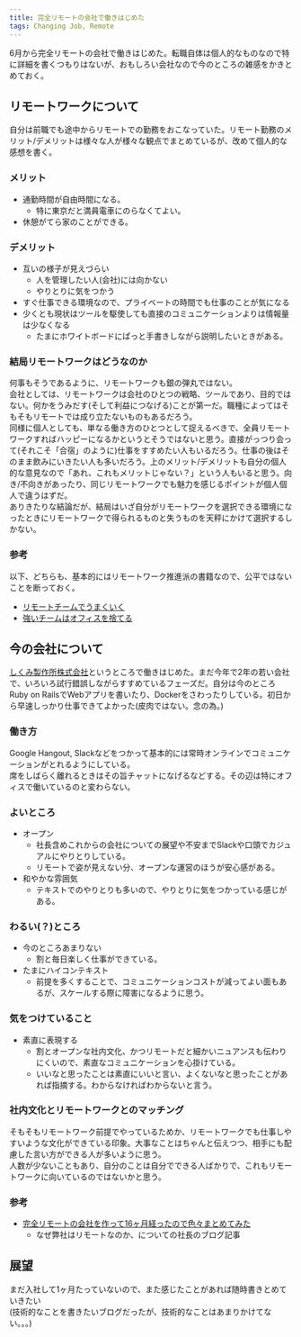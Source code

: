 ```yaml
---
title: 完全リモートの会社で働きはじめた
tags: Changing Job, Remote
---
```


6月から完全リモートの会社で働きはじめた。転職自体は個人的なものなので特に詳細を書くつもりはないが、おもしろい会社なので今のところの雑感をかきとめておく。<!--more-->

## リモートワークについて
自分は前職でも途中からリモートでの勤務をおこなっていた。リモート勤務のメリット/デメリットは様々な人が様々な観点でまとめているが、改めて個人的な感想を書く。

### メリット

* 通勤時間が自由時間になる。
    - 特に東京だと満員電車にのらなくてよい。
* 休憩がてら家のことができる。

### デメリット

* 互いの様子が見えづらい
    - 人を管理したい人(会社)には向かない
    - やりとりに気をつかう
* すぐ仕事できる環境なので、プライベートの時間でも仕事のことが気になる
* 少くとも現状はツールを駆使しても直接のコミュニケーションよりは情報量は少なくなる
    - たまにホワイトボードにぱっと手書きしながら説明したいときがある。
  
### 結局リモートワークはどうなのか
何事もそうであるように、リモートワークも銀の弾丸ではない。  
会社としては、リモートワークは会社のひとつの戦略、ツールであり、目的ではない。何かをうみだす(そして利益につなげる)ことが第一だ。職種によってはそもそもリモートでは成り立たないものもあるだろう。  
同様に個人としても、単なる働き方のひとつとして捉えるべきで、全員リモートワークすればハッピーになるかというとそうではないと思う。直接がっつり会って(それこそ「合宿」のように)仕事をすすめたい人もいるだろう。仕事の後はそのまま飲みにいきたい人も多いだろう。上のメリット/デメリットも自分の個人的な意見なので「あれ、これもメリットじゃない？」という人もいると思う。向き/不向きがあったり、同じリモートワークでも魅力を感じるポイントが個人個人で違うはずだ。  
ありきたりな結論だが、結局はいざ自分がリモートワークを選択できる環境になったときにリモートワークで得られるものと失うものを天秤にかけて選択するしかない。

### 参考
以下、どちらも、基本的にはリモートワーク推進派の書籍なので、公平ではないことを断っておく。
  
* [リモートチームでうまくいく](http://www.amazon.co.jp/gp/product/B01AXEXB94/)
* [強いチームはオフィスを捨てる](http://www.amazon.co.jp/gp/product/B00JFLJ13W/)
  
## 今の会社について
[しくみ製作所株式会社](http://sikmi.com/)というところで働きはじめた。まだ今年で2年の若い会社で、いろいろ試行錯誤しながらすすめているフェーズだ。自分は今のところRuby on RailsでWebアプリを書いたり、Dockerをさわったりしている。初日から早速しっかり仕事できてよかった(皮肉ではない。念の為。)  

### 働き方
Google Hangout, Slackなどをつかって基本的には常時オンラインでコミュニケーションがとれるようにしている。  
席をしばらく離れるときはその旨チャットになげるなどする。その辺は特にオフィスで働いているのと変わらない。

### よいところ

* オープン
    - 社長含めこれからの会社についての展望や不安までSlackや口頭でカジュアルにやりとりしている。
    - リモートで姿が見えない分、オープンな運営のほうが安心感がある。
* 和やかな雰囲気
    - テキストでのやりとりも多いので、やりとりに気をつかっている感じがある。
    
### わるい(？)ところ

* 今のところあまりない
    - 割と毎日楽しく仕事ができている。
* たまにハイコンテキスト
    - 前提を多くすることで、コミュニケーションコストが減ってよい面もあるが、スケールする際に障害になるように思う。
    
### 気をつけていること

* 素直に表現する
    - 割とオープンな社内文化、かつリモートだと細かいニュアンスも伝わりにくいので、素直なコミュニケーションを心掛けている。
    - いいなと思ったことは素直にいいと言い、よくないなと思ったことがあれば指摘する。わからなければわからないと言う。

### 社内文化とリモートワークとのマッチング

そもそもリモートワーク前提でやっているためか、リモートワークでも仕事しやすいような文化ができている印象。大事なことはちゃんと伝えつつ、相手にも配慮した言い方ができる人が多いように思う。  
人数が少ないこともあり、自分のことは自分でできる人ばかりで、これもリモートワークに向いているのではないかと思う。  

### 参考
- [完全リモートの会社を作って16ヶ月経ったので色々まとめてみた](http://sikmi.com/blog/company/%E5%AE%8C%E5%85%A8%E3%83%AA%E3%83%A2%E3%83%BC%E3%83%88%E3%81%AE%E4%BC%9A%E7%A4%BE%E3%82%92%E4%BD%9C%E3%81%A3%E3%81%A616%E3%83%B6%E6%9C%88%E7%B5%8C%E3%81%A3%E3%81%9F%E3%81%AE%E3%81%A7%E8%89%B2%E3%80%85)
    - なぜ弊社はリモートなのか、についての社長のブログ記事

## 展望
まだ入社して1ヶ月たっていないので、また感じたことがあれば随時書きとめていきたい  
(技術的なことを書きたいブログだったが、技術的なことはあまりかけてない。。。)

